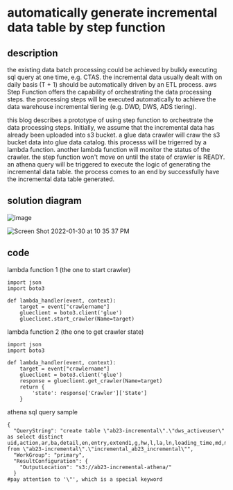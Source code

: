 # automatically generate incremental data table by step function

## description
the existing data batch processing could be achieved by bulkly executing sql query at one time, e.g. CTAS. the incremental data usually dealt with on daily basis (T + 1) should be automatically driven by an ETL process. aws Step Function offers the capability of orchestrating the data processing steps. the processing steps will be executed automatically to achieve the data warehouse incremental tiering (e.g. DWD, DWS, ADS tiering). 

this blog describes a prototype of using step function to orchestrate the data processing steps. Initially, we assume that the incremental data has already been uploaded into s3 bucket. a glue data crawler will craw the s3 bucket data into glue data catalog. this processs will be trigerred by a lambda function. another lambda function will monitor the status of the crawler. the step function won't move on until the state of crawler is READY. an athena query will be triggered to execute the logic of generating the incremental data table. the process comes to an end by successfully have the incremental data table generated.

## solution diagram
![image](https://user-images.githubusercontent.com/97269758/151703845-c66e9052-5dd4-4afd-9098-e6b8782efbb8.png)

![Screen Shot 2022-01-30 at 10 35 37 PM](https://user-images.githubusercontent.com/97269758/151704164-6159da51-4903-4edd-b00d-38e20fc1dc03.png)

## code
lambda function 1 (the one to start crawler)
```
import json
import boto3

def lambda_handler(event, context):
    target = event["crawlername"]
    glueclient = boto3.client('glue')
    glueclient.start_crawler(Name=target)
```
lambda function 2 (the one to get crawler state)
```
import json
import boto3

def lambda_handler(event, context):
    target = event["crawlername"]
    glueclient = boto3.client('glue')
    response = glueclient.get_crawler(Name=target)
    return {
        'state': response['Crawler']['State']
    }
```
athena sql query sample
```
{
  "QueryString": "create table \"ab23-incremental\".\"dws_activeuser\" as select distinct uid,action,ar,ba,detail,en,entry,extend1,g,hw,l,la,ln,loading_time,md,mid,nw,open_ad_type from \"ab23-incremental\".\"incremental_ab23_incremental\"",
  "WorkGroup": "primary",
  "ResultConfiguration": {
    "OutputLocation": "s3://ab23-incremental-athena/"
  }
#pay attention to '\"', which is a special keyword
```
